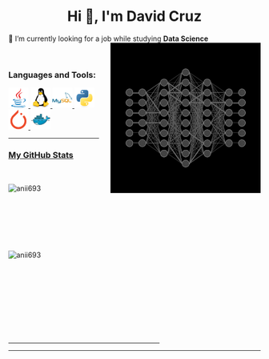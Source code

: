 <h1 align="center">Hi 👋, I'm David Cruz</h1>



🌱 I’m currently looking for a job while studying **Data Science**
<img align="right" alt="Coding" width="300" src="fullyconnected.gif">


<br>
<h3 align="left">Languages and Tools:</h3>
<p align="left"> 
</a> <a href="https://www.java.com" target="_blank" rel="noreferrer"> <img src="https://raw.githubusercontent.com/devicons/devicon/master/icons/java/java-original.svg" alt="java" width="40" height="40"/> 
</a> <a href="https://www.linux.org/" target="_blank" rel="noreferrer"> <img src="https://raw.githubusercontent.com/devicons/devicon/master/icons/linux/linux-original.svg" alt="linux" width="40" height="40"/> </a> <a href="https://www.mysql.com/" target="_blank" rel="noreferrer"> <img src="https://raw.githubusercontent.com/devicons/devicon/master/icons/mysql/mysql-original-wordmark.svg" alt="mysql" width="40" height="40"/> 
</a> <a href="https://www.python.org" target="_blank" rel="noreferrer"> <img src="https://raw.githubusercontent.com/devicons/devicon/master/icons/python/python-original.svg" alt="python" width="40" height="40"/>  
</a> <a href="https://pytorch.org/" target="_blank" rel="noreferrer"> <img src="https://raw.githubusercontent.com/devicons/devicon/master/icons/pytorch/pytorch-original.svg" alt="python" width="40" height="40"/> 
</a> <a href="https://docker.com/" target="_blank" rel="noreferrer"> <img src="https://raw.githubusercontent.com/devicons/devicon/master/icons/docker/docker-original.svg" alt="python" width="40" height="40"/> 

<hr width="36%" >

<h3>My GitHub Stats</h3>

<br>
<p><img align="left" src="https://github-readme-stats.vercel.app/api/top-langs?username=davidcsanchez&show_icons=true&theme=dark&locale=en&layout=compact" alt="anii693" /></p>



<br><br><br><br><br><br><br>

<p><img align="left" src="https://github-readme-streak-stats.herokuapp.com/?user=davidcsanchez&theme=dark" alt="anii693" /></p>
<br><br><br><br><br><br><br><br><br><br>
<hr width="60%" >

------

